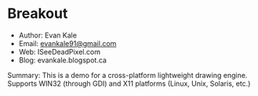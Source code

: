Breakout
=========
- Author: Evan Kale
- Email: evankale91@gmail.com
- Web: ISeeDeadPixel.com
- Blog: evankale.blogspot.ca

Summary:
This is a demo for a cross-platform lightweight drawing engine.
Supports WIN32 (through GDI) and X11 platforms (Linux, Unix, Solaris, etc.)
